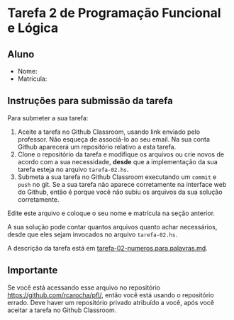 # Tarefa 2 de Programação Funcional e Lógica

## Aluno

* Nome:
* Matrícula: 

## Instruções para submissão da tarefa

Para submeter a sua tarefa:

1. Aceite a tarefa no Github Classroom, usando link enviado pelo professor. Não esqueça de associá-lo ao seu email. Na sua conta Github aparecerá um repositório relativo a esta tarefa.
2. Clone o repositório da tarefa e modifique os arquivos ou crie novos de acordo com a sua necessidade, **desde** que a implementação da sua tarefa esteja no arquivo `tarefa-02.hs`.
3. Submeta a sua tarefa no Github Classroom executando um `commit` e `push` no git. Se a sua tarefa não aparece corretamente na interface web do Github, então é porque você não subiu os arquivos da sua solução corretamente.

Edite este arquivo e coloque o seu nome e matrícula na seção anterior.

A sua solução pode contar quantos arquivos quanto achar necessários, desde que eles sejam invocados no arquivo `tarefa-02.hs`.

A descrição da tarefa está em [tarefa-02-numeros.para.palavras.md](tarefa-02-numeros.para.palavras.md).

## Importante

Se você está acessando esse arquivo no repositório <https://github.com/rcarocha/pfl/>, então você está usando o repositório errado. Deve haver um repositório privado atribuído a você, após você aceitar a tarefa no Github Classroom.
